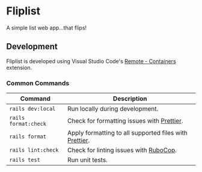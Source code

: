 # Fliplist

A simple list web app...that flips!

## Development

Fliplist is developed using Visual Studio Code's [Remote - Containers](https://code.visualstudio.com/docs/remote/containers) extension.

### Common Commands

| Command              | Description                                                                    |
| -------------------- | ------------------------------------------------------------------------------ |
| `rails dev:local`    | Run locally during development.                                                |
| `rails format:check` | Check for formatting issues with [Prettier](https://prettier.io/).             |
| `rails format`       | Apply formatting to all supported files with [Prettier](https://prettier.io/). |
| `rails lint:check`   | Check for linting issues with [RuboCop](https://docs.rubocop.org/).            |
| `rails test`         | Run unit tests.                                                                |
